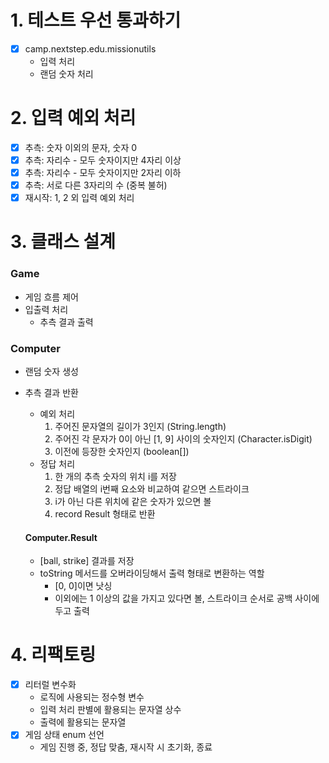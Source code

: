 # 1. 테스트 우선 통과하기

- [x] camp.nextstep.edu.missionutils
  - 입력 처리
  - 랜덤 숫자 처리

# 2. 입력 예외 처리

- [x] 추측: 숫자 이외의 문자, 숫자 0
- [x] 추측: 자리수 - 모두 숫자이지만 4자리 이상
- [x] 추측: 자리수 - 모두 숫자이지만 2자리 이하
- [x] 추측: 서로 다른 3자리의 수 (중복 불허)
- [x] 재시작: 1, 2 외 입력 예외 처리

# 3. 클래스 설계

### Game

- 게임 흐름 제어
- 입출력 처리
  - 추측 결과 출력

### Computer

- 랜덤 숫자 생성
- 추측 결과 반환

  - 예외 처리
    1.  주어진 문자열의 길이가 3인지 (String.length)
    2.  주어진 각 문자가 0이 아닌 [1, 9] 사이의 숫자인지 (Character.isDigit)
    3.  이전에 등장한 숫자인지 (boolean[])
  - 정답 처리
    1.  한 개의 추측 숫자의 위치 i를 저장
    2.  정답 배열의 i번째 요소와 비교하여 같으면 스트라이크
    3.  i가 아닌 다른 위치에 같은 숫자가 있으면 볼
    4.  record Result 형태로 반환

  #### Computer.Result

  - [ball, strike] 결과를 저장
  - toString 메서드를 오버라이딩해서 출력 형태로 변환하는 역할
    - [0, 0]이면 낫싱
    - 이외에는 1 이상의 값을 가지고 있다면 볼, 스트라이크 순서로 공백 사이에 두고 출력

# 4. 리팩토링

- [x] 리터럴 변수화
  - 로직에 사용되는 정수형 변수
  - 입력 처리 판별에 활용되는 문자열 상수
  - 출력에 활용되는 문자열
- [x] 게임 상태 enum 선언
  - 게임 진행 중, 정답 맞춤, 재시작 시 초기화, 종료